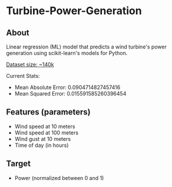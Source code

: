 # Turbine-Power-Generation
## About
Linear regression (ML) model that predicts a wind turbine's power generation using scikit-learn's models for Python.

[Dataset size: ~140k](https://www.kaggle.com/datasets/gauravduttakiit/wind-turbine-power-generation-forecasting)

Current Stats:
- Mean Absolute Error: 0.0904714827457416
- Mean Squared Error: 0.015591585260396454

## Features (parameters)
- Wind speed at 10 meters 
- Wind speed at 100 meters
- Wind gust at 10 meters 
- Time of day (in hours)

## Target
- Power (normalized between 0 and 1)

